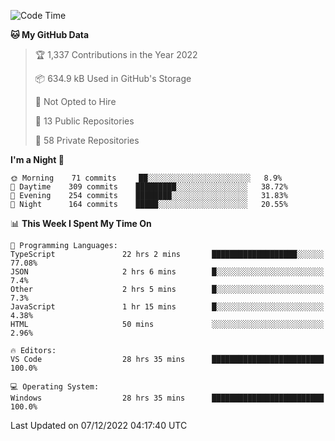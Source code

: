 <!--START_SECTION:waka-->
![Code Time](http://img.shields.io/badge/Code%20Time-3%2C349%20hrs%2024%20mins-blue)

**🐱 My GitHub Data** 

> 🏆 1,337 Contributions in the Year 2022
 > 
> 📦 634.9 kB Used in GitHub's Storage 
 > 
> 🚫 Not Opted to Hire
 > 
> 📜 13 Public Repositories 
 > 
> 🔑 58 Private Repositories  
 > 
**I'm a Night 🦉** 

```text
🌞 Morning    71 commits     ██░░░░░░░░░░░░░░░░░░░░░░░   8.9% 
🌆 Daytime    309 commits    █████████░░░░░░░░░░░░░░░░   38.72% 
🌃 Evening    254 commits    ████████░░░░░░░░░░░░░░░░░   31.83% 
🌙 Night      164 commits    █████░░░░░░░░░░░░░░░░░░░░   20.55%

```


📊 **This Week I Spent My Time On** 

```text
💬 Programming Languages: 
TypeScript               22 hrs 2 mins       ███████████████████░░░░░░   77.08% 
JSON                     2 hrs 6 mins        █░░░░░░░░░░░░░░░░░░░░░░░░   7.4% 
Other                    2 hrs 5 mins        █░░░░░░░░░░░░░░░░░░░░░░░░   7.3% 
JavaScript               1 hr 15 mins        █░░░░░░░░░░░░░░░░░░░░░░░░   4.38% 
HTML                     50 mins             ░░░░░░░░░░░░░░░░░░░░░░░░░   2.96%

🔥 Editors: 
VS Code                  28 hrs 35 mins      █████████████████████████   100.0%

💻 Operating System: 
Windows                  28 hrs 35 mins      █████████████████████████   100.0%

```


 Last Updated on 07/12/2022 04:17:40 UTC
<!--END_SECTION:waka-->

